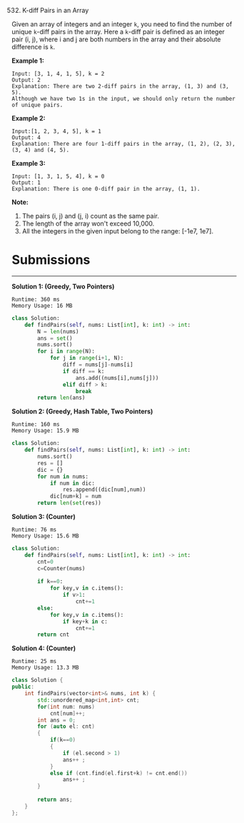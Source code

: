 532. K-diff Pairs in an Array

Given an array of integers and an integer `k`, you need to find the number of unique `k`-diff pairs in the array. Here a `k`-diff pair is defined as an integer pair (i, j), where i and j are both numbers in the array and their absolute difference is `k`.

**Example 1:**
```
Input: [3, 1, 4, 1, 5], k = 2
Output: 2
Explanation: There are two 2-diff pairs in the array, (1, 3) and (3, 5).
Although we have two 1s in the input, we should only return the number of unique pairs.
```

**Example 2:**
```
Input:[1, 2, 3, 4, 5], k = 1
Output: 4
Explanation: There are four 1-diff pairs in the array, (1, 2), (2, 3), (3, 4) and (4, 5).
```

**Example 3:**
```
Input: [1, 3, 1, 5, 4], k = 0
Output: 1
Explanation: There is one 0-diff pair in the array, (1, 1).
```

**Note:**
1. The pairs (i, j) and (j, i) count as the same pair.
1. The length of the array won't exceed 10,000.
1. All the integers in the given input belong to the range: [-1e7, 1e7].

# Submissions
---
**Solution 1: (Greedy, Two Pointers)**
```
Runtime: 360 ms
Memory Usage: 16 MB
```
```python
class Solution:
    def findPairs(self, nums: List[int], k: int) -> int:
        N = len(nums)
        ans = set()
        nums.sort()
        for i in range(N):
            for j in range(i+1, N):
                diff = nums[j]-nums[i]
                if diff == k:
                    ans.add((nums[i],nums[j]))
                elif diff > k:
                    break
        return len(ans)
```

**Solution 2: (Greedy, Hash Table, Two Pointers)**
```
Runtime: 160 ms
Memory Usage: 15.9 MB
```
```python
class Solution:
    def findPairs(self, nums: List[int], k: int) -> int:
        nums.sort()
        res = []
        dic = {}
        for num in nums:
            if num in dic:
                res.append((dic[num],num))          
            dic[num+k] = num
        return len(set(res))
```

**Solution 3: (Counter)**
```
Runtime: 76 ms
Memory Usage: 15.6 MB
```
```python
class Solution:
    def findPairs(self, nums: List[int], k: int) -> int:
        cnt=0
        c=Counter(nums)
        
        if k==0:
            for key,v in c.items():
                if v>1:
                    cnt+=1
        else:
            for key,v in c.items():
                if key+k in c:
                    cnt+=1
        return cnt
```

**Solution 4: (Counter)**
```
Runtime: 25 ms
Memory Usage: 13.3 MB
```
```c++
class Solution {
public:
    int findPairs(vector<int>& nums, int k) {
        std::unordered_map<int,int> cnt;
        for(int num: nums)
            cnt[num]++;
        int ans = 0;
        for (auto el: cnt)
        {
            if(k==0)
            {    
                if (el.second > 1)
                ans++ ;
            }
            else if (cnt.find(el.first+k) != cnt.end())
                ans++ ;
        }
        
        return ans;
    }
};
```
